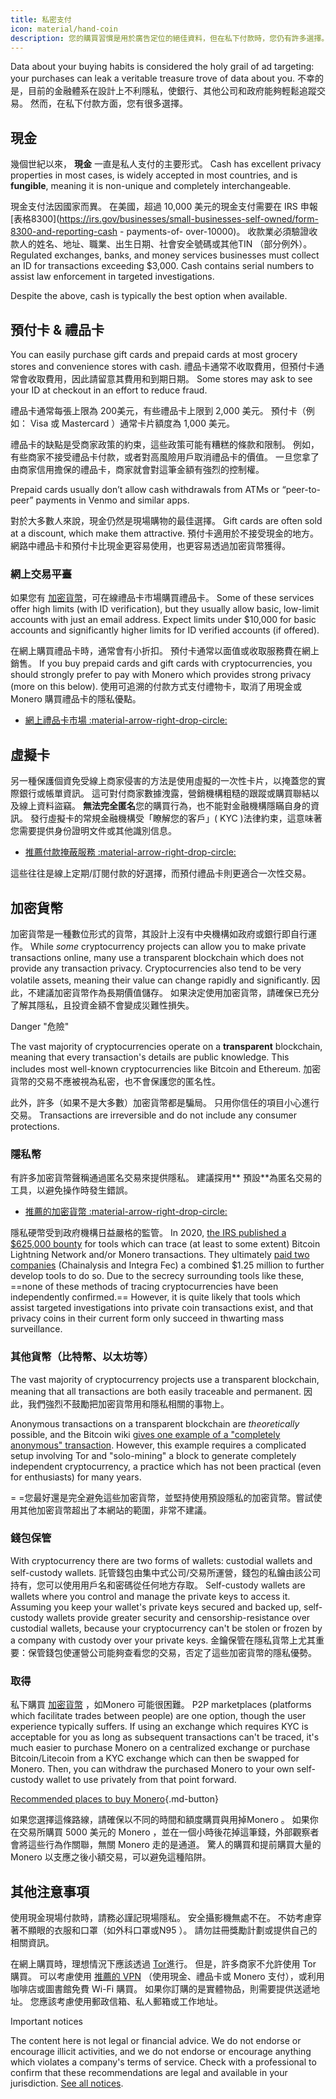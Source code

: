 ```yaml
---
title: 私密支付
icon: material/hand-coin
description: 您的購買習慣是用於廣告定位的絕佳資料，但在私下付款時，您仍有許多選擇。
---
```


Data about your buying habits is considered the holy grail of ad targeting: your purchases can leak a veritable treasure trove of data about you. 不幸的是，目前的金融體系在設計上不利隱私，使銀行、其他公司和政府能夠輕鬆追蹤交易。 然而，在私下付款方面，您有很多選擇。

## 現金

幾個世紀以來， **現金** 一直是私人支付的主要形式。 Cash has excellent privacy properties in most cases, is widely accepted in most countries, and is **fungible**, meaning it is non-unique and completely interchangeable.

現金支付法因國家而異。 在美國，超過 10,000 美元的現金支付需要在 IRS 申報 [表格8300](https://irs.gov/businesses/small-businesses-self-owned/form-8300-and-reporting-cash - payments-of- over-10000)。 收款業必須驗證收款人的姓名、地址、職業、出生日期、社會安全號碼或其他TIN （部分例外）。 Regulated exchanges, banks, and money services businesses must collect an ID for transactions exceeding $3,000. Cash contains serial numbers to assist law enforcement in targeted investigations.

Despite the above, cash is typically the best option when available.

## 預付卡 & 禮品卡

You can easily purchase gift cards and prepaid cards at most grocery stores and convenience stores with cash. 禮品卡通常不收取費用，但預付卡通常會收取費用，因此請留意其費用和到期日期。 Some stores may ask to see your ID at checkout in an effort to reduce fraud.

禮品卡通常每張上限為 200美元，有些禮品卡上限到 2,000 美元。 預付卡（例如： Visa 或 Mastercard ）通常卡片額度為 1,000 美元。

禮品卡的缺點是受商家政策的約束，這些政策可能有糟糕的條款和限制。 例如，有些商家不接受禮品卡付款，或者對高風險用戶取消禮品卡的價值。 一旦您拿了由商家信用擔保的禮品卡，商家就會對這筆金額有強烈的控制權。

Prepaid cards usually don’t allow cash withdrawals from ATMs or “peer-to-peer” payments in Venmo and similar apps.

對於大多數人來說，現金仍然是現場購物的最佳選擇。 Gift cards are often sold at a discount, which make them attractive. 預付卡適用於不接受現金的地方。 網路中禮品卡和預付卡比現金更容易使用，也更容易透過加密貨幣獲得。

### 網上交易平臺

如果您有 [加密貨幣](../cryptocurrency.md)，可在線禮品卡市場購買禮品卡。 Some of these services offer high limits (with ID verification), but they usually allow basic, low-limit accounts with just an email address. Expect limits under $10,000 for basic accounts and significantly higher limits for ID verified accounts (if offered).

在網上購買禮品卡時，通常會有小折扣。 預付卡通常以面值或收取服務費在網上銷售。 If you buy prepaid cards and gift cards with cryptocurrencies, you should strongly prefer to pay with Monero which provides strong privacy (more on this below). 使用可追溯的付款方式支付禮物卡，取消了用現金或 Monero 購買禮品卡的隱私優點。

- [網上禮品卡市場 :material-arrow-right-drop-circle:](../financial-services.md#gift-card-marketplaces)

## 虛擬卡

另一種保護個資免受線上商家侵害的方法是使用虛擬的一次性卡片，以掩蓋您的實際銀行或帳單資訊。 這可對付商家數據洩露，營銷機構粗糙的跟蹤或購買聯結以及線上資料盜竊。  **無法完全匿名**您的購買行為，也不能對金融機構隱瞞自身的資訊。  發行虛擬卡的常規金融機構受「瞭解您的客戶」( KYC )法律約束，這意味著您需要提供身份證明文件或其他識別信息。

- [推薦付款掩蔽服務 :material-arrow-right-drop-circle:](../financial-services.md#payment-masking-services)

這些往往是線上定期/訂閱付款的好選擇，而預付禮品卡則更適合一次性交易。

## 加密貨幣

加密貨幣是一種數位形式的貨幣，其設計上沒有中央機構如政府或銀行即自行運作。 While *some* cryptocurrency projects can allow you to make private transactions online, many use a transparent blockchain which does not provide any transaction privacy. Cryptocurrencies also tend to be very volatile assets, meaning their value can change rapidly and significantly. 因此，不建議加密貨幣作為長期價值儲存。 如果決定使用加密貨幣，請確保已充分了解其隱私，且投資金額不會變成災難性損失。

<div class="admonition danger" markdown>
<p class="admonition-title">Danger "危險"</p>

The vast majority of cryptocurrencies operate on a **transparent** blockchain, meaning that every transaction's details are public knowledge. This includes most well-known cryptocurrencies like Bitcoin and Ethereum. 加密貨幣的交易不應被視為私密，也不會保護您的匿名性。

此外，許多（如果不是大多數）加密貨幣都是騙局。 只用你信任的項目小心進行交易。 Transactions are irreversible and do not include any consumer protections.

</div>

### 隱私幣

有許多加密貨幣聲稱通過匿名交易來提供隱私。 建議探用** 預設**為匿名交易的工具，以避免操作時發生錯誤。

- [推薦的加密貨幣 :material-arrow-right-drop-circle:](../cryptocurrency.md#monero)

隱私硬幣受到政府機構日益嚴格的監管。 In 2020, [the IRS published a $625,000 bounty](https://forbes.com/sites/kellyphillipserb/2020/09/14/irs-will-pay-up-to-625000-if-you-can-crack-monero-other-privacy-coins/?sh=2e9808a085cc) for tools which can trace (at least to some extent) Bitcoin Lightning Network and/or Monero transactions. They ultimately [paid two companies](https://sam.gov/opp/5ab94eae1a8d422e88945b64181c6018/view) (Chainalysis and Integra Fec) a combined $1.25 million to further develop tools to do so. Due to the secrecy surrounding tools like these, ==none of these methods of tracing cryptocurrencies have been independently confirmed.== However, it is quite likely that tools which assist targeted investigations into private coin transactions exist, and that privacy coins in their current form only succeed in thwarting mass surveillance.

### 其他貨幣（比特幣、以太坊等）

The vast majority of cryptocurrency projects use a transparent blockchain, meaning that all transactions are both easily traceable and permanent. 因此，我們強烈不鼓勵把加密貨幣用和隱私相關的事物上。

Anonymous transactions on a transparent blockchain are *theoretically* possible, and the Bitcoin wiki [gives one example of a "completely anonymous" transaction](https://en.bitcoin.it/wiki/Privacy#Example_-_A_perfectly_private_donation). However, this example requires a complicated setup involving Tor and "solo-mining" a block to generate completely independent cryptocurrency, a practice which has not been practical (even for enthusiasts) for many years.

= =您最好還是完全避免這些加密貨幣，並堅持使用預設隱私的加密貨幣。嘗試使用其他加密貨幣超出了本網站的範圍，非常不建議。

### 錢包保管

With cryptocurrency there are two forms of wallets: custodial wallets and self-custody wallets. 託管錢包由集中式公司/交易所運營，錢包的私鑰由該公司持有，您可以使用用戶名和密碼從任何地方存取。 Self-custody wallets are wallets where you control and manage the private keys to access it. Assuming you keep your wallet's private keys secured and backed up, self-custody wallets provide greater security and censorship-resistance over custodial wallets, because your cryptocurrency can't be stolen or frozen by a company with custody over your private keys. 金鑰保管在隱私貨幣上尤其重要：保管錢包使運營公司能夠查看您的交易，否定了這些加密貨幣的隱私優勢。

### 取得

私下購買 [加密貨幣](../cryptocurrency.md) ，如Monero 可能很困難。 P2P marketplaces (platforms which facilitate trades between people) are one option, though the user experience typically suffers. If using an exchange which requires KYC is acceptable for you as long as subsequent transactions can't be traced, it's much easier to purchase Monero on a centralized exchange or purchase Bitcoin/Litecoin from a KYC exchange which can then be swapped for Monero. Then, you can withdraw the purchased Monero to your own self-custody wallet to use privately from that point forward.

[Recommended places to buy Monero](../cryptocurrency.md#buying-monero ""){.md-button}

如果您選擇這條路線，請確保以不同的時間和額度購買與用掉Monero 。 如果你在交易所購買 5000 美元的 Monero ，並在一個小時後花掉這筆錢，外部觀察者會將這些行為作關聯，無關 Monero 走的是通道。 驚人的購買和提前購買大量的Monero 以支應之後小額交易，可以避免這種陷阱。

## 其他注意事項

使用現金現場付款時，請務必謹記現場隱私。 安全攝影機無處不在。 不妨考慮穿著不顯眼的衣服和口罩（如外科口罩或N95 ）。 請勿註冊獎勵計劃或提供自己的相關資訊。

在網上購買時，理想情況下應該透過 [Tor](tor-overview.md)進行。 但是，許多商家不允許使用 Tor 購買。 可以考慮使用 [推薦的 VPN](../vpn.md) （使用現金、禮品卡或 Monero 支付），或利用咖啡店或圖書館免費 Wi-Fi 購買。 如果你訂購的是實體物品，則需要提供送遞地址。 您應該考慮使用郵政信箱、私人郵箱或工作地址。

<div class="admonition tip" markdown>
<p class="admonition-title">Important notices</p>

The content here is not legal or financial advice. We do not endorse or encourage illicit activities, and we do not endorse or encourage anything which violates a company's terms of service. Check with a professional to confirm that these recommendations are legal and available in your jurisdiction. [See all notices](../about/notices.md).

</div>
